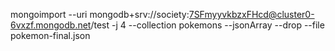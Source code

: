 mongoimport --uri mongodb+srv://society:7SFmyyvkbzxFHcd@cluster0-6vxzf.mongodb.net/test -j 4 --collection pokemons  --jsonArray  --drop --file pokemon-final.json